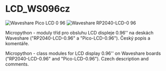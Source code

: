 # LCD_WS096cz
![Waveshare Pico LCD 0 96](https://user-images.githubusercontent.com/104675746/221903260-2f03fb6b-c191-4208-8905-7642ab055ea5.jpg)
![Waveshare RP2040-LCD-0 96](https://user-images.githubusercontent.com/104675746/221903266-4e0dcd90-bac4-4238-9047-f4aea33a78eb.jpg)

Micropython - moduly tříd pro obsluhu LCD displeje 0.96'' na deskách Waveshare ("RP2040-LCD-0.96" a "Pico-LCD-0.96").
Český popis a komentáře.



Micropython - class modules for LCD display 0.96'' on Waveshare boards ("RP2040-LCD-0.96" and "Pico-LCD-0.96").
Czech description and comments.
